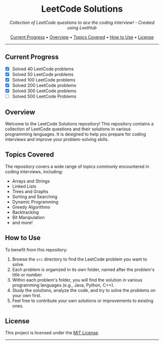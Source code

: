 <h1 align="center">LeetCode Solutions</h1>

<p align="center">
  <em>Collection of LeetCode questions to ace the coding interview! - Created using LeetHub</em>
</p>


<p align="center">
  <a href="#current-progress">Current Progress</a> •
  <a href="#overview">Overview</a> •
  <a href="#topics-covered">Topics Covered</a> •
  <a href="#how-to-use">How to Use</a> •
  <a href="#license">License</a>
</p>

---

## Current Progress

- [x] Solved 40 LeetCode problems
- [x] Solved 50 LeetCode problems
- [x] Solved 100 LeetCode problems
- [x] Solved 200 LeetCode problems
- [x] Solved 300 LeetCode problems
- [ ] Solved 500 LeetCode Problems

## Overview

Welcome to the LeetCode Solutions repository! This repository contains a collection of LeetCode questions and their solutions in various programming languages. It is designed to help you prepare for coding interviews and improve your problem-solving skills.

## Topics Covered

The repository covers a wide range of topics commonly encountered in coding interviews, including:

- Arrays and Strings
- Linked Lists
- Trees and Graphs
- Sorting and Searching
- Dynamic Programming
- Greedy Algorithms
- Backtracking
- Bit Manipulation
- and more!

## How to Use

To benefit from this repository:

1. Browse the `src` directory to find the LeetCode problem you want to solve.
2. Each problem is organized in its own folder, named after the problem's title or number.
3. Within each problem's folder, you will find the solution in various programming languages (e.g., Java, Python, C++).
4. Study the solutions, analyze the code, and try to solve the problems on your own first.
5. Feel free to contribute your own solutions or improvements to existing ones.


## License

This project is licensed under the [MIT License](LICENSE).

---
